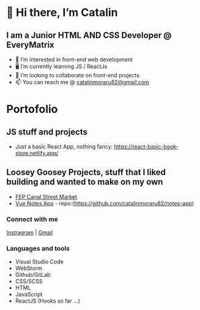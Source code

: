 # 👋 Hi there, I’m Catalin

## I am a Junior HTML AND CSS Developer @ EveryMatrix
- 👀 I’m interested in front-end web development
- 🖥️ I’m currently learning JS / ReactJs
- 💞️ I’m looking to collaborate on front-end projects
- 📫 You can reach me @ catalinmoraru82@gmail.com

# Portofolio

## JS stuff and projects
- Just a basic React App, nothing fancy: https://react-basic-book-store.netlify.app/

## Loosey Goosey Projects, stuff that I liked building and wanted to make on my own
- [FEP Canal Street Market](https://fep-calnal-street-market.vercel.app/)
- [Vue Notes App](https://noteballs-653bc.web.app/#/auth) - repo:(https://github.com/catalinmoraru82/notes-app)

### Connect with me
[Instragram](https://www.instagram.com/catmo.dev/) | [Gmail](catalinmoraru82@gmail.com)

### Languages and tools
- Visual Studio Code
- WebStorm
- Github/GitLab
- CSS/SCSS
- HTML
- JavaScript
- ReactJS (Hooks so far ...)

<!---
catalinmoraru82/catalinmoraru82 is a ✨ special ✨ repository because its `README.md` (this file) appears on your GitHub profile.
You can click the Preview link to take a look at your changes.
--->
